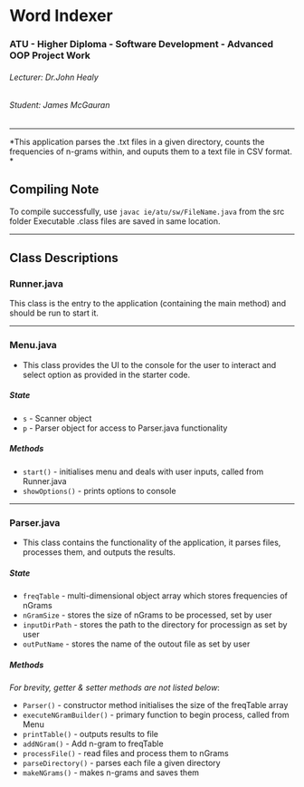 # Word Indexer
### ATU - Higher Diploma - Software Development - Advanced OOP Project Work
###### Lecturer: Dr.John Healy
###### Student: James McGauran
***
*This application parses the .txt files in a given directory, counts the frequencies of n-grams within, and ouputs them to a text file in CSV format. *

## Compiling Note
To compile successfully, use ``javac ie/atu/sw/FileName.java`` from the src folder
Executable .class files are saved in same location.
***
## Class Descriptions

### Runner.java
This class is the entry to the application (containing the main method) and should be run to start it.
***
### Menu.java
- This class provides the UI to the console for the user to interact and select option as provided in the starter code.
##### State
- ``s`` - Scanner object
- ``p`` - Parser object for access to Parser.java functionality
##### Methods
- ``start()`` - initialises menu and deals with user inputs, called from Runner.java
- ``showOptions()`` - prints options to console
***
### Parser.java
- This class contains the functionality of the application, it parses files, processes them, and outputs the results.
##### State
- ``freqTable`` - multi-dimensional object array which stores frequencies of nGrams
- ``nGramSize`` - stores the size of nGrams to be processed, set by user
- ``inputDirPath`` - stores the path to the directory for processign as set by user
- ``outPutName`` - stores the name of the outout file as set by user
##### Methods
*For brevity, getter & setter methods are not listed below*:
- ``Parser()`` - constructor method initialises the size of the freqTable array
- ``executeNGramBuilder()`` - primary function to begin process, called from Menu
- ``printTable()`` - outputs results to file
- ``addNGram()`` - Add n-gram to freqTable
- ``processFile()`` - read files and process them to nGrams
- ``parseDirectory()`` - parses each file a given directory
- ``makeNGrams()`` - makes n-grams and saves them
